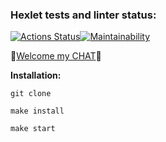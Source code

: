 ### Hexlet tests and linter status:

[![Actions Status](https://github.com/MaxSmirnov01/frontend-project-12/workflows/hexlet-check/badge.svg)](https://github.com/MaxSmirnov01/frontend-project-12/actions)[![Maintainability](https://api.codeclimate.com/v1/badges/6d17ee6ec9e0008bf835/maintainability)](https://codeclimate.com/github/MaxSmirnov01/frontend-project-12/maintainability)

🚀[Welcome my CHAT](https://frontend-project-12-production-5a8b.up.railway.app/)🚀

**Installation:**

```
git clone
```

```
make install
```

```
make start
```

